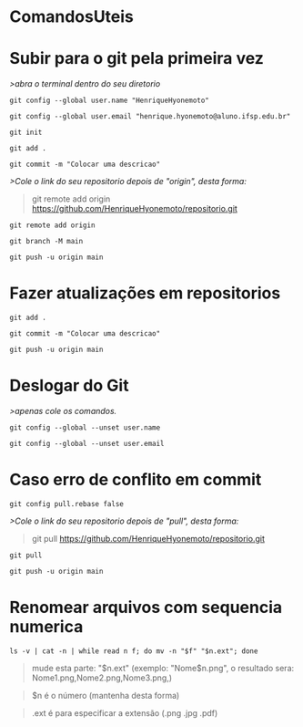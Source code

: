 # ComandosUteis
# Subir para o git pela primeira vez
   _>abra o terminal dentro do seu diretorio_
```
git config --global user.name "HenriqueHyonemoto"
```
```
git config --global user.email "henrique.hyonemoto@aluno.ifsp.edu.br"
```
```
git init
```
```
git add .
```
```
git commit -m "Colocar uma descricao"
```
_>Cole o link do seu repositorio depois de "origin", desta forma:_

>git remote add origin https://github.com/HenriqueHyonemoto/repositorio.git
```
git remote add origin 
```
```
git branch -M main
```
```
git push -u origin main
```
# Fazer atualizações em repositorios
```
git add .
```
```
git commit -m "Colocar uma descricao"
```
```
git push -u origin main
```

# Deslogar do Git
_>apenas cole os comandos._
```
git config --global --unset user.name
```
```
git config --global --unset user.email
```


# Caso erro de conflito em commit
```
git config pull.rebase false
```
_>Cole o link do seu repositorio depois de "pull", desta forma:_

>git pull https://github.com/HenriqueHyonemoto/repositorio.git
```
git pull
```
```
git push -u origin main
```

# Renomear arquivos com sequencia numerica
```
ls -v | cat -n | while read n f; do mv -n "$f" "$n.ext"; done
```
>mude esta parte: "$n.ext" (exemplo: "Nome$n.png", o resultado sera: Nome1.png,Nome2.png,Nome3.png,)

>$n é o número (mantenha desta forma)

>.ext é para especificar a extensão (.png .jpg .pdf)
